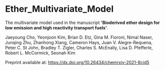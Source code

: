 # Ether_Multivariate_Model

The multivariate model used in the manuscript **'Bioderived ether design for low emission and high reactivity transport fuels'**.

Jaeyoung Cho, Yeonjoon Kim, Brian D. Etz, Gina M. Fioroni, Nimal Naser, Junqing Zhu, Zhanhong Xiang, Cameron Hays, Juan V. Alegre-Requena, Peter C. St John, Bradley T. Zigler, Charles S. McEnally, Lisa D. Pfefferle, Robert L. McCormick, Seonah Kim

Preprint available at: https://dx.doi.org/10.26434/chemrxiv-2021-8cjd5
